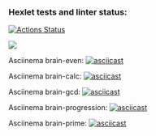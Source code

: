 ### Hexlet tests and linter status:
[![Actions Status](https://github.com/SKDmitrich/frontend-project-lvl1/workflows/hexlet-check/badge.svg)](https://github.com/SKDmitrich/frontend-project-lvl1/actions)

<a href="https://codeclimate.com/github/codeclimate/codeclimate/maintainability"><img src="https://api.codeclimate.com/v1/badges/a99a88d28ad37a79dbf6/maintainability" /></a>

Asciinema brain-even:
[![asciicast](https://asciinema.org/a/1lQlKbfp6uIuatSsOffSY28Br.svg)](https://asciinema.org/a/1lQlKbfp6uIuatSsOffSY28Br)

Asciinema brain-calc:
[![asciicast](https://asciinema.org/a/9lFccywI89fUSDzTJVW3EJcEt.svg)](https://asciinema.org/a/9lFccywI89fUSDzTJVW3EJcEt)

Asciinema brain-gcd:
[![asciicast](https://asciinema.org/a/TZNEVR9nyk1CTBusvnoTwvjkO.svg)](https://asciinema.org/a/TZNEVR9nyk1CTBusvnoTwvjkO)

Asciinema brain-progression:
[![asciicast](https://asciinema.org/a/0jsVSb6XG4aiQ6VoS8MYvXKYN.svg)](https://asciinema.org/a/0jsVSb6XG4aiQ6VoS8MYvXKYN)

Asciinema brain-prime:
[![asciicast](https://asciinema.org/a/uvIeJ9xxr0ltIRVJvggDGqbhp.svg)](https://asciinema.org/a/uvIeJ9xxr0ltIRVJvggDGqbhp)